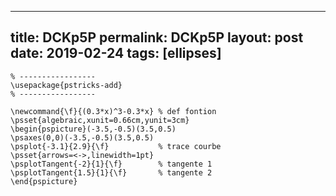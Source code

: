 ---
 title: DCKp5P
 permalink: DCKp5P
 layout: post
 date: 2019-02-24
 tags: [ellipses]
 ---

```latex% Dans le préambule
% -----------------
\usepackage{pstricks-add}
% -----------------

\newcommand{\f}{(0.3*x)^3-0.3*x} % def fontion
\psset{algebraic,xunit=0.66cm,yunit=3cm}
\begin{pspicture}(-3.5,-0.5)(3.5,0.5)
\psaxes(0,0)(-3.5,-0.5)(3.5,0.5)
\psplot{-3.1}{2.9}{\f}           % trace courbe
\psset{arrows=<->,linewidth=1pt}
\psplotTangent{-2}{1}{\f}        % tangente 1
\psplotTangent{1.5}{1}{\f}       % tangente 2
\end{pspicture}
```